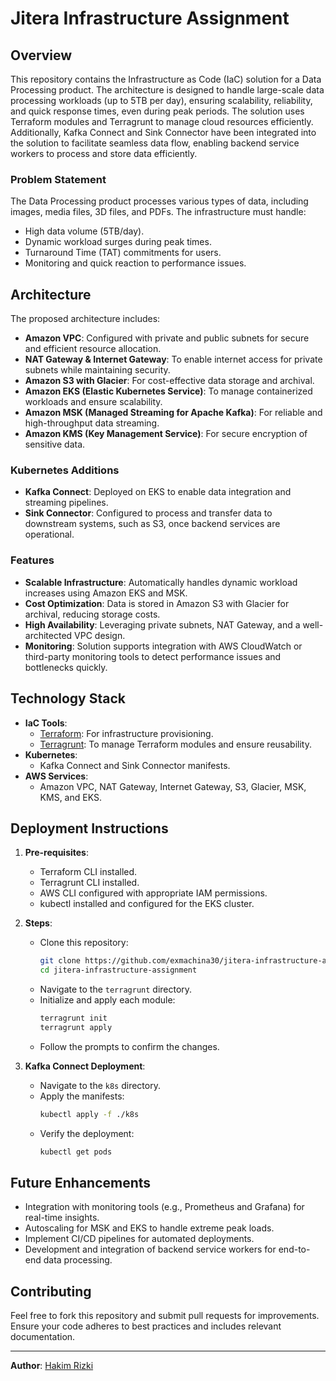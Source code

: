 # Jitera Infrastructure Assignment

## Overview

This repository contains the Infrastructure as Code (IaC) solution for a Data Processing product. The architecture is designed to handle large-scale data processing workloads (up to 5TB per day), ensuring scalability, reliability, and quick response times, even during peak periods. The solution uses Terraform modules and Terragrunt to manage cloud resources efficiently. Additionally, Kafka Connect and Sink Connector have been integrated into the solution to facilitate seamless data flow, enabling backend service workers to process and store data efficiently.

### Problem Statement

The Data Processing product processes various types of data, including images, media files, 3D files, and PDFs. The infrastructure must handle:
- High data volume (5TB/day).
- Dynamic workload surges during peak times.
- Turnaround Time (TAT) commitments for users.
- Monitoring and quick reaction to performance issues.

## Architecture

The proposed architecture includes:
- **Amazon VPC**: Configured with private and public subnets for secure and efficient resource allocation.
- **NAT Gateway & Internet Gateway**: To enable internet access for private subnets while maintaining security.
- **Amazon S3 with Glacier**: For cost-effective data storage and archival.
- **Amazon EKS (Elastic Kubernetes Service)**: To manage containerized workloads and ensure scalability.
- **Amazon MSK (Managed Streaming for Apache Kafka)**: For reliable and high-throughput data streaming.
- **Amazon KMS (Key Management Service)**: For secure encryption of sensitive data.

### Kubernetes Additions

- **Kafka Connect**: Deployed on EKS to enable data integration and streaming pipelines.
- **Sink Connector**: Configured to process and transfer data to downstream systems, such as S3, once backend services are operational.

### Features

- **Scalable Infrastructure**: Automatically handles dynamic workload increases using Amazon EKS and MSK.
- **Cost Optimization**: Data is stored in Amazon S3 with Glacier for archival, reducing storage costs.
- **High Availability**: Leveraging private subnets, NAT Gateway, and a well-architected VPC design.
- **Monitoring**: Solution supports integration with AWS CloudWatch or third-party monitoring tools to detect performance issues and bottlenecks quickly.

## Technology Stack

- **IaC Tools**: 
  - [Terraform](https://www.terraform.io/): For infrastructure provisioning.
  - [Terragrunt](https://terragrunt.gruntwork.io/): To manage Terraform modules and ensure reusability.
- **Kubernetes**:
  - Kafka Connect and Sink Connector manifests.
- **AWS Services**:
  - Amazon VPC, NAT Gateway, Internet Gateway, S3, Glacier, MSK, KMS, and EKS.


## Deployment Instructions

1. **Pre-requisites**:
   - Terraform CLI installed.
   - Terragrunt CLI installed.
   - AWS CLI configured with appropriate IAM permissions.
   - kubectl installed and configured for the EKS cluster.

2. **Steps**:
   - Clone this repository:
     ```bash
     git clone https://github.com/exmachina30/jitera-infrastructure-assignment.git
     cd jitera-infrastructure-assignment
     ```
   - Navigate to the `terragrunt` directory.
   - Initialize and apply each module:
     ```bash
     terragrunt init
     terragrunt apply
     ```
   - Follow the prompts to confirm the changes.

3. **Kafka Connect Deployment**:
   - Navigate to the `k8s` directory.
   - Apply the manifests:
     ```bash
     kubectl apply -f ./k8s
     ```
   - Verify the deployment:
     ```bash
     kubectl get pods

## Future Enhancements

- Integration with monitoring tools (e.g., Prometheus and Grafana) for real-time insights.
- Autoscaling for MSK and EKS to handle extreme peak loads.
- Implement CI/CD pipelines for automated deployments.
- Development and integration of backend service workers for end-to-end data processing.

## Contributing

Feel free to fork this repository and submit pull requests for improvements. Ensure your code adheres to best practices and includes relevant documentation.

---

**Author**: [Hakim Rizki](mailto:hakimrizkip@gmail.com)
